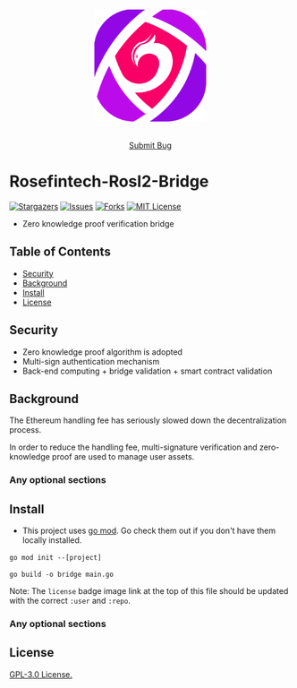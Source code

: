 


<!-- PROJECT LOGO -->
<br />

<p align="center">
  <a href="https://github.com/Rosefintech/Rosefintech-RosL2-Bridge/blob/main/images/Rosefintech.png">
    <img src="https://github.com/Rosefintech/Rosefintech-RosL2-Bridge/blob/main/images/Rosefintech.png" alt="Logo" width="200" height="200">
  </a>

[comment]: <> (<h3 align="center">Rosefintech Bridge</h3>)
  <p align="center">
    <br />
    <a href="https://github.com/Rosefintech/Rosefintech-RosL2-Bridge/issues">Submit Bug</a>
  </p>

# Rosefintech-Rosl2-Bridge
<!-- PROJECT SHIELDS -->
[![Stargazers][stars-shield]][stars-url]
[![Issues][issues-shield]][issues-url]
[![Forks][forks-shield]][forks-url]
[![MIT License][license-shield]][license-url]


- Zero knowledge proof verification bridge

## Table of Contents

- [Security](#security)
- [Background](#background)
- [Install](#install)
- [License](#license)

## Security
- Zero knowledge proof algorithm is adopted
- Multi-sign authentication mechanism
- Back-end computing + bridge validation + smart contract validation

## Background
The Ethereum handling fee has seriously slowed down the decentralization process. 

In order to reduce the handling fee, multi-signature verification and zero-knowledge 
proof are used to manage user assets.

### Any optional sections

## Install
- This project uses [go mod](https://golang.org/ref/mod). Go check them out if you don't have them locally installed.
```
go mod init --[project]
```
```
go build -o bridge main.go
```


Note: The `license` badge image link at the top of this file should be updated with the correct `:user` and `:repo`.



### Any optional sections

## License

[GPL-3.0 License.][license-url]

<!-- links -->
[your-project-path]:https://github.com/Rosefintech/Rosefintech-RosL2-Bridge
[stars-shield]: https://img.shields.io/github/stars/Rosefintech/Rosefintech-RosL2-Bridge
[stars-url]: https://github.com/Rosefintech/Rosefintech-RosL2-Bridge/stargazers
[issues-shield]: https://img.shields.io/github/issues/Rosefintech/Rosefintech-RosL2-Bridge
[issues-url]: https://github.com/Rosefintech/Rosefintech-RosL2-Bridge/issues
[license-shield]: https://img.shields.io/github/license/Rosefintech/Rosefintech-RosL2-Bridge
[license-url]: https://github.com/Rosefintech/Rosefintech-RosL2-Bridge/blob/main/LICENSE
[forks-shield]: https://img.shields.io/github/forks/Rosefintech/Rosefintech-RosL2-Bridge
[forks-url]: https://github.com/Rosefintech/Rosefintech-RosL2-Bridge/network/members
